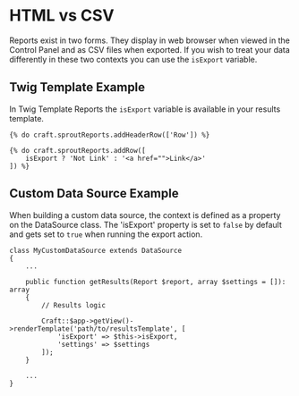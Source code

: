 # HTML vs CSV

Reports exist in two forms. They display in web browser when viewed in the Control Panel and as CSV files when exported. If you wish to treat your data differently in these two contexts you can use the `isExport` variable.

## Twig Template Example

In Twig Template Reports the `isExport` variable is available in your results template.

``` twig{4}
{% do craft.sproutReports.addHeaderRow(['Row']) %}

{% do craft.sproutReports.addRow([
    isExport ? 'Not Link' : '<a href="">Link</a>'
]) %}
``` 

## Custom Data Source Example 

When building a custom data source, the context is defined as a property on the DataSource class. The 'isExport' property is set to `false` by default and gets set to `true` when running the export action.

``` php{10}
class MyCustomDataSource extends DataSource
{
    ...

    public function getResults(Report $report, array $settings = []): array
    {
        // Results logic

        Craft::$app->getView()->renderTemplate('path/to/resultsTemplate', [
            'isExport' => $this->isExport,
            'settings' => $settings
        ]);
    }

    ...
}
```